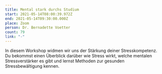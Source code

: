 ```yaml
---
title: Mental stark durchs Studium
start: 2021-05-14T08:00:39.972Z
end: 2021-05-14T09:30:00.000Z
place: Zoom
person: Dr. Bernadette Voetter
count: 79
link: "-"
---
```

<!--StartFragment-->

In diesem Workshop widmen wir uns der Stärkung deiner Stresskompetenz. Du bekommst einen Überblick darüber wie Stress wirkt, welche mentalen Stressverstärker es gibt und lernst Methoden zur gesunden Stressbewältigung kennen.

<!--EndFragment-->